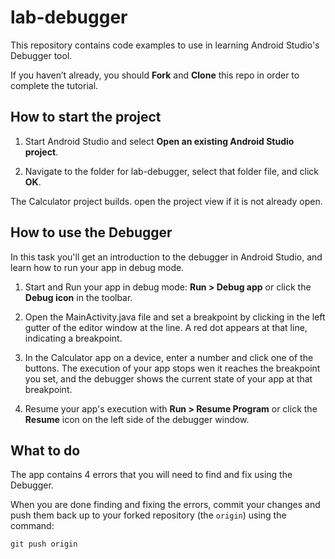 # lab-debugger

This repository contains code examples to use in learning Android Studio's Debugger tool.

If you haven’t already, you should **Fork** and **Clone** this repo in order to complete the tutorial.

## How to start the project

1. Start Android Studio and select **Open an existing Android Studio project**.

2. Navigate to the folder for lab-debugger, select that folder file, and click **OK**.

The Calculator project builds. open the project view if it is not already open.

## How to use the Debugger

In this task you'll get an introduction to the debugger in Android Studio, and learn how to run your app in debug mode.

1. Start and Run your app in debug mode: **Run > Debug app** or click the **Debug icon** in the toolbar.

2. Open the MainActivity.java file and set a breakpoint by clicking in the left gutter of the editor window at the line. A red dot appears at that line, indicating a breakpoint.

3. In the Calculator app on a device, enter a number and click one of the buttons. The execution of your app stops wen it reaches the breakpoint you set, and the debugger shows the current state of your app at that breakpoint.

4. Resume your app's execution with **Run > Resume Program** or click the **Resume** icon on the left side of the debugger window.

## What to do

The app contains 4 errors that you will need to find and fix using the Debugger.

When you are done finding and fixing the errors, commit your changes and push them back up to your forked repository (the `origin`) using the command:

```
git push origin
````
